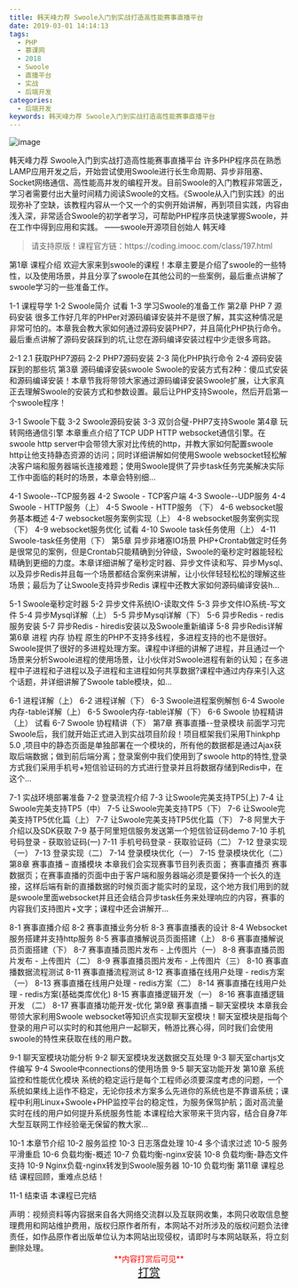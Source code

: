 ```yaml
---
title: 韩天峰力荐 Swoole入门到实战打造高性能赛事直播平台
date: 2019-03-01 14:14:13
tags:
  - PHP
  - 慕课网
  - 2018
  - Swoole
  - 直播平台
  - 实战
  - 后端开发
categories:
  - 后端开发
keywords: 韩天峰力荐 Swoole入门到实战打造高性能赛事直播平台
---
```

![image](//szimg.mukewang.com/5ab0fd1400010d7d10800600-360-202.jpg)

韩天峰力荐 Swoole入门到实战打造高性能赛事直播平台
许多PHP程序员在熟悉LAMP应用开发之后，开始尝试使用Swoole进行长生命周期、异步非阻塞、Socket网络通信、高性能高并发的编程开发。目前Swoole的入门教程非常匮乏，学习者需要付出大量时间精力阅读Swoole的文档。《Swoole从入门到实践》的出现弥补了空缺，该教程内容从一个又一个的实例开始讲解，再到项目实践，内容由浅入深，非常适合Swoole的初学者学习，可帮助PHP程序员快速掌握Swoole，并在工作中得到应用和实践。 ——swoole开源项目创始人 韩天峰

<!-- more -->
<blockquote class="blockquote-center">
请支持原版！课程官方链：https://coding.imooc.com/class/197.html</blockquote>
</blockquote>
第1章 课程介绍
欢迎大家来到swoole的课程！本章主要是介绍了swoole的一些特性，以及使用场景，并且分享了swoole在其他公司的一些案例，最后重点讲解了swoole学习的一些准备工作。

 1-1 课程导学
 1-2 Swoole简介 试看
 1-3 学习Swoole的准备工作
第2章 PHP 7 源码安装
很多工作好几年的PHPer对源码编译安装并不是很了解，其实这种情况是非常可怕的。本章我会教大家如何通过源码安装PHP7，并且简化PHP执行命令。最后重点讲解了源码安装踩到的坑,让您在源码编译安装过程中少走很多弯路。

 2-1 2.1 获取PHP7源码
 2-2 PHP7源码安装
 2-3 简化PHP执行命令
 2-4 源码安装踩到的那些坑
第3章 源码编译安装swoole
Swoole的安装方式有2种：傻瓜式安装和源码编译安装！本章节我将带领大家通过源码编译安装Swoole扩展，让大家真正去理解Swoole的安装方式和参数设置。最后让PHP支持Swoole，然后开启第一个swoole程序！

 3-1 Swoole下载
 3-2 Swoole源码安装
 3-3 双剑合璧-PHP7支持Swoole
第4章 玩转网络通信引擎
本章重点介绍了TCP UDP HTTP websocket通信引擎。在swoole http server中会带领大家对比传统的http，并教大家如何配置swoole http让他支持静态资源的访问；同时详细讲解如何使用Swoole websocket轻松解决客户端和服务器端长连接难题；使用Swoole提供了异步task任务完美解决实际工作中面临的耗时的场景，本章会特别细...

 4-1 Swoole--TCP服务器
 4-2 Swoole - TCP客户端
 4-3 Swoole--UDP服务
 4-4 Swoole - HTTP服务（上）
 4-5 Swoole - HTTP服务 （下）
 4-6 websocket服务基本概述
 4-7 websocket服务案例实现（上）
 4-8 websocket服务案例实现（下）
 4-9 websocket服务优化 试看
 4-10 Swoole task任务使用（上）
 4-11 Swoole-task任务使用（下）
第5章 异步非堵塞IO场景
PHP+Crontab做定时任务是很常见的案例，但是Crontab只能精确到分钟级，Swoole的毫秒定时器能轻松精确到更细的力度。本章详细讲解了毫秒定时器、异步文件读和写、异步Mysql、以及异步Redis并且每一个场景都结合案例来讲解，让小伙伴轻轻松松的理解这些场景；最后为了让Swoole支持异步Redis 课程中还教大家如何源码编译安装h...

 5-1 Swoole毫秒定时器
 5-2 异步文件系统IO-读取文件
 5-3 异步文件IO系统-写文件
 5-4 异步Mysql详解（上）
 5-5 异步Mysql详解（下）
 5-6 异步Redis - redis服务安装
 5-7 异步Redis - hiredis安装以及Swoole重新编译
 5-8 异步Redis详解
第6章 进程 内存 协程
原生的PHP不支持多线程，多进程支持的也不是很好。Swoole提供了很好的多进程处理方案。课程中详细的讲解了进程，并且通过一个场景来分析Swoole进程的使用场景，让小伙伴对Swoole进程有新的认知；在多进程中子进程和子进程以及子进程和主进程如何共享数据?课程中通过内存来引入这个话题，并详细讲解了Swoole table模块，如...

 6-1 进程详解（上）
 6-2 进程详解（下）
 6-3 Swoole进程案例解刨
 6-4 Swoole内存-table详解（上）
 6-5 Swoole内存-table详解（下）
 6-6 Swoole 协程精讲（上） 试看
 6-7 Swoole 协程精讲（下）
第7章 赛事直播--登录模块
前面学习完Swoole后，我们就开始正式进入到实战项目阶段！项目框架我们采用Thinkphp 5.0 ,项目中的静态页面是单独部署在一个模块的，所有他的数据都是通过Ajax获取后端数据；做到前后端分离；登录案例中我们使用到了swoole http的特性,登录方式我们采用手机号+短信验证码的方式进行登录并且将数据存储到Redis中，在这个...

 7-1 实战环境部署准备
 7-2 登录流程介绍
 7-3 让Swoole完美支持TP5(上)
 7-4 让Swoole完美支持TP5（中）
 7-5 让Swoole完美支持TP5（下）
 7-6 让Swoole完美支持TP5优化篇（上）
 7-7 让Swoole完美支持TP5优化篇（下）
 7-8 阿里大于介绍以及SDK获取
 7-9 基于阿里短信服务发送第一个短信验证码demo
 7-10 手机号码登录 - 获取验证码(一)
 7-11 手机号码登录 - 获取验证码（二）
 7-12 登录实现（一）
 7-13 登录实现（二）
 7-14 登录模块优化（一）
 7-15 登录模块优化（二）
第8章 赛事直播 – 直播模块
本章我们会实现赛事节目列表页面； 赛事直播页 赛事数据页；在赛事直播的页面中由于客户端和服务器端必须是要保持一个长久的连接，这样后端有新的直播数据的时候页面才能实时的呈现，这个地方我们用到的就是swoole里面websocket并且还会结合异步task任务来处理响应的内容，赛事的内容我们支持图片+文字；课程中还会讲解开...

 8-1 赛事直播介绍
 8-2 赛事直播业务分析
 8-3 赛事直播表的设计
 8-4 Websocket服务搭建并支持http服务
 8-5 赛事直播解说员页面搭建（上）
 8-6 赛事直播解说员页面搭建（下）
 8-7 赛事直播员图片发布 - 上传图片（一）
 8-8 赛事直播员图片发布 - 上传图片（二）
 8-9 赛事直播员图片发布 - 上传图片（三）
 8-10 赛事直播数据流程测试
 8-11 赛事直播流程测试
 8-12 赛事直播在线用户处理 - redis方案（一）
 8-13 赛事直播在线用户处理 - redis方案（二）
 8-14 赛事直播在线用户处理 - redis方案(基础类库优化)
 8-15 赛事直播逻辑开发（一）
 8-16 赛事直播逻辑开发 （二）
 8-17 赛事直播功能开发-优化
第9章 赛事直播 – 聊天室模块
本章我会带领大家利用Swoole websocket等知识点实现聊天室模块！聊天室模块是指每个登录的用户可以实时的和其他用户一起聊天，畅游比赛心得，同时我们会使用swoole的特性来获取在线的用户数。

 9-1 聊天室模块功能分析
 9-2 聊天室模块发送数据交互处理
 9-3 聊天室chartjs文件编写
 9-4 Swoole中connections的使用场景
 9-5 聊天室功能开发
第10章 系统监控和性能优化模块
系统的稳定运行是每个工程师必须要深度考虑的问题，一个系统如果线上运作不稳定，无论你技术方案多么先进你的系统也是不靠谱系统；课程中利用Linux+Swoole+PHP监控平台的稳定性，为服务保驾护航；面对高流量实时在线的用户如何提升系统服务性能 本课程给大家带来干货内容，结合自身7年大型互联网工作经验毫无保留的教大家...

 10-1 本章节介绍
 10-2 服务监控
 10-3 日志落盘处理
 10-4 多个请求过滤
 10-5 服务平滑重启
 10-6 负载均衡-概述
 10-7 负载均衡-nginx安装
 10-8 负载均衡-静态文件支持
 10-9 Nginx负载-nginx转发到Swoole服务器
 10-10 负载均衡
第11章 课程总结
课程回顾，重难点总结！

 11-1 结束语
本课程已完结
<div class="post-copyright">
    <div class="post-copyright__author">
      <span class="post-copyright-meta">声明：视频资料等内容据来自各大网络交流群以及互联网收集，本网只收取信息整理费用和网站维护费用，版权归原作者所有，本网站不对所涉及的版权问题负法律责任，如作品原作者出版单位认为本网站出现侵权，请即时与本网站联系，将立刻删除处理。 </span>
      <span style="color: red;display: block;text-align: center;">**内容打赏后可见**</span> 
      <span style="color:red;display: block;text-align: center;font-size: 20px;"><a href="http://t.cn/EITrftY">打赏</a></span>
    </div>
</div>
            
